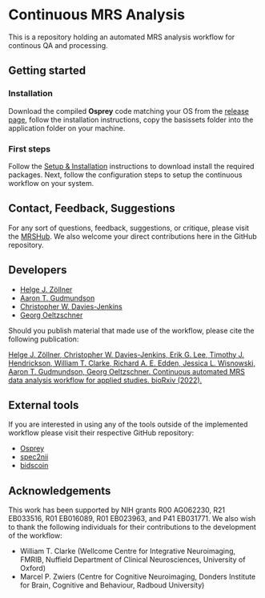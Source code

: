 # Continuous MRS Analysis
This is a repository holding an automated MRS analysis workflow for continous QA and processing.


## Getting started
### Installation

Download the compiled **Osprey** code matching your OS from the [release page](https://github.com/HJZollner/ContinuousAnalysisMRS/releases), follow the installation instructions, copy the basissets folder into the application folder on your machine.

### First steps

Follow the [Setup & Installation](https://htmlpreview.github.io/?https://raw.githubusercontent.com/HJZollner/ContinuousAnalysisMRS/develop/docs/_book/setup-installation.html) instructions to download install the required packages. Next, follow the configuration steps to setup the continuous workflow on your system.

## Contact, Feedback, Suggestions

For any sort of questions, feedback, suggestions, or critique, please visit the  [MRSHub](https://www.mrshub.org).
We also welcome your direct contributions here in the GitHub repository.

## Developers

- [Helge J. Zöllner](mailto:hzoelln2@jhu.edu)
- [Aaron T. Gudmundson](mailto:agudmun2@jhmi.edu)
- [Christopher W. Davies-Jenkins](cdavies9@jhmi.edu)
- [Georg Oeltzschner](mailto:goeltzs1@jhu.edu)

Should you publish material that made use of the workflow, please cite the following publication:

[Helge J. Zöllner, Christopher W. Davies-Jenkins, Erik G. Lee, Timothy J. Hendrickson, William T. Clarke, Richard A. E. Edden, Jessica L. Wisnowski, Aaron T. Gudmundson, Georg Oeltzschner. Continuous automated MRS data analysis workflow for applied studies. bioRxiv (2022).](https://doi.org/10.1101/2022.11.03.515056)

## External tools
If you are interested in using any of the tools outside of the implemented workflow please visit their respective GitHub repository:
- [Osprey](https://github.com/schorschinho/osprey)
- [spec2nii](https://github.com/wtclarke/spec2nii)
- [bidscoin](https://github.com/Donders-Institute/bidscoin)

## Acknowledgements

This work has been supported by NIH grants R00 AG062230, R21 EB033516, R01 EB016089, R01  EB023963, and P41 EB031771.
We also wish to thank the following individuals for their contributions to the
development of the workflow:

- William T. Clarke (Wellcome Centre for Integrative Neuroimaging, FMRIB, Nuffield Department of Clinical Neurosciences, University of Oxford)
- Marcel P. Zwiers (Centre for Cognitive Neuroimaging, Donders Institute for Brain, Cognitive and Behaviour, Radboud University)
